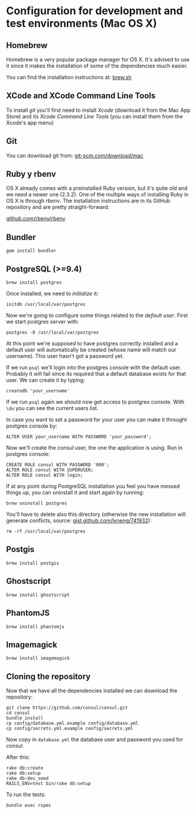 # Configuration for development and test environments (Mac OS X)

## Homebrew

Homebrew is a very popular package manager for OS X. It's advised to use it since it makes the installation of some of the dependencies much easier.

You can find the installation instructions at: [brew.sh](http://brew.sh)

## XCode and XCode Command Line Tools

To install *git* you'll first need to install *Xcode* (download it from the Mac App Store) and its *Xcode Command Line Tools* (you can install them from the Xcode's app menu)

## Git

You can download git from: [git-scm.com/download/mac](https://git-scm.com/download/mac)

## Ruby y rbenv

OS X already comes with a preinstalled Ruby version, but it's quite old and we need a newer one (2.3.2). One of the multiple ways of installing Ruby in OS X is through *rbenv*. The installation instructions are in its GitHub repository and are pretty straight-forward:

[github.com/rbenv/rbenv](https://github.com/rbenv/rbenv)

## Bundler

```
gem install bundler
```

## PostgreSQL (>=9.4)

```
brew install postgres
```

Once installed, we need to *initialize* it:

```
initdb /usr/local/var/postgres
```

Now we're going to configure some things related to the *default user*. First we start postgres server with:

```
postgres -D /usr/local/var/postgres
```

At this point we're supposed to have postgres correctly installed and a default user will automatically be created (whose name will match our username). This user hasn't got a password yet.

If we run `psql` we'll login into the postgres console with the default user. Probably it will fail since its required that a default database exists for that user. We can create it by typing:

```
createdb 'your_username'
```

If we run `psql` again we should now get access to postgres console. With `\du` you can see the current users list.

In case you want to set a password for your user you can make it throught postgres console by:

```
ALTER USER your_username WITH PASSWORD 'your_password';
```

Now we'll create the *consul* user, the one the application is using. Run in postgres console:

```
CREATE ROLE consul WITH PASSWORD '000';
ALTER ROLE consul WITH SUPERUSER;
ALTER ROLE consul WITH login;
```

If at any point during PostgreSQL installation you feel you have messed things up, you can uninstall it and start again by running:

```
brew uninstall postgres
```

You'll have to delete also this directory (otherwise the new installation will generate conflicts, source: [gist.github.com/lxneng/741932](https://gist.github.com/lxneng/741932)):

```
rm -rf /usr/local/var/postgres
```

## Postgis

```
brew install postgis
```

## Ghostscript

```
brew install ghostscript
```

## PhantomJS

```
brew install phantomjs
```

## Imagemagick

```
brew install imagemagick
```

## Cloning the repository

Now that we have all the dependencies installed we can download the repository:

```
git clone https://github.com/consul/consul.git
cd consul
bundle install
cp config/database.yml.example config/database.yml
cp config/secrets.yml.example config/secrets.yml
```

Now copy in `database.yml` the database user and password you used for *consul*.

After this:

```
rake db:create
rake db:setup
rake db:dev_seed
RAILS_ENV=test bin/rake db:setup
```

To run the tests:

```
bundle exec rspec
```

